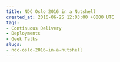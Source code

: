 ```yaml
---
title: NDC Oslo 2016 in a Nutshell
created_at: 2016-06-25 12:03:00 +0000 UTC
tags:
- Continuous Delivery
- Deployments
- Geek Talks
slugs:
- ndc-oslo-2016-in-a-nutshell
---
```

